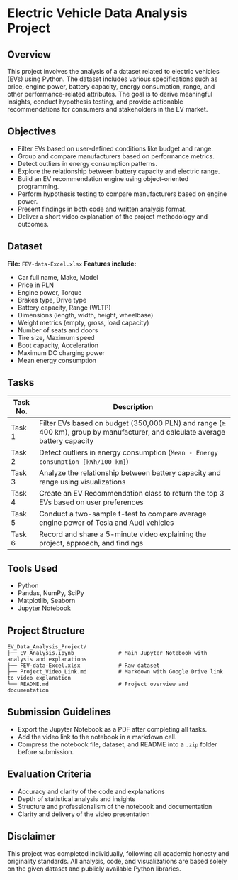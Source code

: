 # Electric Vehicle Data Analysis Project

## Overview

This project involves the analysis of a dataset related to electric vehicles (EVs) using Python. The dataset includes various specifications such as price, engine power, battery capacity, energy consumption, range, and other performance-related attributes. The goal is to derive meaningful insights, conduct hypothesis testing, and provide actionable recommendations for consumers and stakeholders in the EV market.

## Objectives

* Filter EVs based on user-defined conditions like budget and range.
* Group and compare manufacturers based on performance metrics.
* Detect outliers in energy consumption patterns.
* Explore the relationship between battery capacity and electric range.
* Build an EV recommendation engine using object-oriented programming.
* Perform hypothesis testing to compare manufacturers based on engine power.
* Present findings in both code and written analysis format.
* Deliver a short video explanation of the project methodology and outcomes.

## Dataset

**File:** `FEV-data-Excel.xlsx`
**Features include:**

* Car full name, Make, Model
* Price in PLN
* Engine power, Torque
* Brakes type, Drive type
* Battery capacity, Range (WLTP)
* Dimensions (length, width, height, wheelbase)
* Weight metrics (empty, gross, load capacity)
* Number of seats and doors
* Tire size, Maximum speed
* Boot capacity, Acceleration
* Maximum DC charging power
* Mean energy consumption

## Tasks

| Task No. | Description                                                                                                                  |
| -------- | ---------------------------------------------------------------------------------------------------------------------------- |
| Task 1   | Filter EVs based on budget (350,000 PLN) and range (≥ 400 km), group by manufacturer, and calculate average battery capacity |
| Task 2   | Detect outliers in energy consumption (`Mean - Energy consumption [kWh/100 km]`)                                             |
| Task 3   | Analyze the relationship between battery capacity and range using visualizations                                             |
| Task 4   | Create an EV Recommendation class to return the top 3 EVs based on user preferences                                          |
| Task 5   | Conduct a two-sample t-test to compare average engine power of Tesla and Audi vehicles                                       |
| Task 6   | Record and share a 5-minute video explaining the project, approach, and findings                                             |

## Tools Used

* Python
* Pandas, NumPy, SciPy
* Matplotlib, Seaborn
* Jupyter Notebook

## Project Structure

```
EV_Data_Analysis_Project/
├── EV_Analysis.ipynb              # Main Jupyter Notebook with analysis and explanations
├── FEV-data-Excel.xlsx            # Raw dataset
├── Project_Video_Link.md          # Markdown with Google Drive link to video explanation
└── README.md                      # Project overview and documentation
```

## Submission Guidelines

* Export the Jupyter Notebook as a PDF after completing all tasks.
* Add the video link to the notebook in a markdown cell.
* Compress the notebook file, dataset, and README into a `.zip` folder before submission.

## Evaluation Criteria

* Accuracy and clarity of the code and explanations
* Depth of statistical analysis and insights
* Structure and professionalism of the notebook and documentation
* Clarity and delivery of the video presentation

## Disclaimer

This project was completed individually, following all academic honesty and originality standards. All analysis, code, and visualizations are based solely on the given dataset and publicly available Python libraries.
